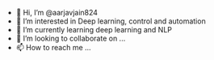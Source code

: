 - 👋 Hi, I’m @aarjavjain824
- 👀 I’m interested in Deep learning, control and automation 
- 🌱 I’m currently learning deep learning and NLP
- 💞️ I’m looking to collaborate on ...
- 📫 How to reach me ...

<!---
aarjavjain824/aarjavjain824 is a ✨ special ✨ repository because its `README.md` (this file) appears on your GitHub profile.
You can click the Preview link to take a look at your changes.
--->
